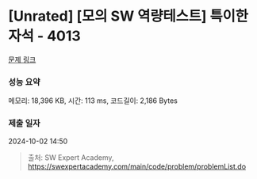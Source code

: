 # [Unrated] [모의 SW 역량테스트] 특이한 자석 - 4013 

[문제 링크](https://swexpertacademy.com/main/code/problem/problemDetail.do?contestProbId=AWIeV9sKkcoDFAVH) 

### 성능 요약

메모리: 18,396 KB, 시간: 113 ms, 코드길이: 2,186 Bytes

### 제출 일자

2024-10-02 14:50



> 출처: SW Expert Academy, https://swexpertacademy.com/main/code/problem/problemList.do
